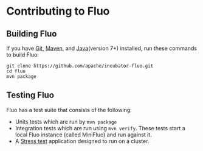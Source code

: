 Contributing to Fluo
====================

Building Fluo
-------------

If you have [Git], [Maven], and [Java](version 7+) installed, run these commands
to build Fluo:

    git clone https://github.com/apache/incubator-fluo.git
    cd fluo
    mvn package

Testing Fluo
------------

Fluo has a test suite that consists of the following:

* Units tests which are run by `mvn package`
* Integration tests which are run using `mvn verify`.  These tests start
a local Fluo instance (called MiniFluo) and run against it.
* A [Stress test][Stress] application designed to run on a cluster.

[Git]: http://git-scm.com/
[Java]: https://www.oracle.com/java/index.html
[Maven]: http://maven.apache.org/
[Stress]: https://github.com/fluo-io/fluo-stress
